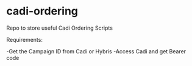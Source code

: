 # cadi-ordering
Repo to store useful Cadi Ordering Scripts

Requirements:

-Get the Campaign ID from Cadi or Hybris
-Access Cadi and get Bearer code

